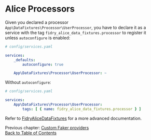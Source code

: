 # Alice Processors

Given you declared a processor `App\DataFixtures\Processor\UserProcessor`, you have to declare it as a
service with the tag `fidry_alice_data_fixtures.processor` to register it unless `autoconfigure` is enabled:

```yaml
# config/services.yaml

services:
    _defaults:
        autoconfigure: true

    App\DataFixtures\Processor\UserProcessor: ~
```

Without `autoconfigure`:

```yaml
# config/services.yaml

services:
    App\DataFixtures\Processor\UserProcessor:
        tags: [ { name: fidry_alice_data_fixtures.processor } ]
```

Refer to [FidryAliceDataFixtures][alice-data-fixture-processors]
for a more advanced documentation.

Previous chapter: [Custom Faker providers](faker-providers.md)<br />
[Back to Table of Contents](../README.md#documentation)


[alice-data-fixture-processors]: https://github.com/theofidry/AliceDataFixtures/blob/master/doc/advanced-usage.md#processors
